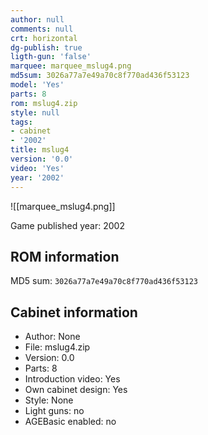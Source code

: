 ```yaml
---
author: null
comments: null
crt: horizontal
dg-publish: true
ligth-gun: 'false'
marquee: marquee_mslug4.png
md5sum: 3026a77a7e49a70c8f770ad436f53123
model: 'Yes'
parts: 8
rom: mslug4.zip
style: null
tags:
- cabinet
- '2002'
title: mslug4
version: '0.0'
video: 'Yes'
year: '2002'
---
```


![[marquee_mslug4.png]]

Game published year: 2002

## ROM information

MD5 sum: `3026a77a7e49a70c8f770ad436f53123` 

## Cabinet information

- Author: None
- File: mslug4.zip
- Version: 0.0
- Parts: 8
- Introduction video: Yes
- Own cabinet design: Yes
- Style: None
- Light guns: no
- AGEBasic enabled: no

